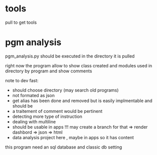 # tools
pull to get tools

# pgm analysis

pgm_analysis.py should be executed in the directory it is pulled 

right now the program allow to show class created and modules used in directory by program and show comments

note to dev fast:

  - should choose directory (may search old programs)
  - not formated as json
  - get alias has been done and removed but is easily implmentable and should be
  - a traitement of comment would be pertinent
  - detecting more type of instruction
  - dealing with multiline
  - should be usable in apps !!! may create a branch for that => render dashbord => json => html
  - data analysis project here , maybe in apps so it has content

this program need an sql database and classic db setting 
